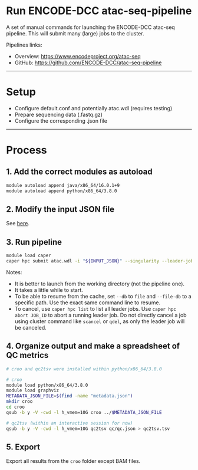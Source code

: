 Run ENCODE-DCC atac-seq-pipeline
================================================================================

A set of manual commands for launching the ENCODE-DCC atac-seq pipeline.
This will submit many (large) jobs to the cluster.

Pipelines links:

- Overview: https://www.encodeproject.org/atac-seq
- GitHub: https://github.com/ENCODE-DCC/atac-seq-pipeline

********************************************************************************

# Setup

- Configure default.conf and potentially atac.wdl (requires testing)
- Prepare sequencing data (.fastq.gz)
- Configure the corresponding .json file

********************************************************************************

# Process

## 1. Add the correct modules as autoload

```bash
module autoload append java/x86_64/16.0.1+9
module autoload append python/x86_64/3.8.0
```

## 2. Modify the input JSON file

See [here](https://github.com/ENCODE-DCC/atac-seq-pipeline#input-json-file-specification).

## 3. Run pipeline

```bash
module load caper
caper hpc submit atac.wdl -i "${INPUT_JSON}" --singularity --leader-job-name NAME --db file --file-db ./run_1/run_1
```

Notes:
- It is better to launch from the working directory (not the pipeline one).
- It takes a little while to start.
- To be able to resume from the cache, set `--db` to `file` and `--file-db` to a specific path. Use the exact same command line to resume.
- To cancel, use `caper hpc list` to list all leader jobs. Use `caper hpc abort JOB_ID` to abort a running leader job. Do not directly cancel a job using cluster command like `scancel` or `qdel`, as only the leader job will be canceled.

## 4. Organize output and make a spreadsheet of QC metrics

```bash
# croo and qc2tsv were installed within python/x86_64/3.8.0

# croo
module load python/x86_64/3.8.0
module load graphviz
METADATA_JSON_FILE=$(find -name "metadata.json")
mkdir croo
cd croo
qsub -b y -V -cwd -l h_vmem=10G croo ../$METADATA_JSON_FILE

# qc2tsv (within an interactive session for now)
qsub -b y -V -cwd -l h_vmem=10G qc2tsv qc/qc.json > qc2tsv.tsv
```
## 5. Export

Export all results from the `croo` folder except BAM files.
